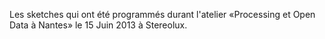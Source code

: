 Les sketches qui ont été programmés durant l'atelier «Processing et Open Data à Nantes» le 15 Juin 2013 à Stereolux.

